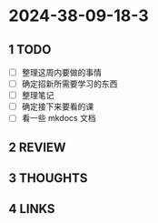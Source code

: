 # 2024-38-09-18-3

## 1 TODO

- [ ] 整理这周内要做的事情
- [ ] 确定招新所需要学习的东西
- [ ] 整理笔记
- [ ] 确定接下来要看的课
- [ ] 看一些 mkdocs 文档

## 2 REVIEW

## 3 THOUGHTS

## 4 LINKS
